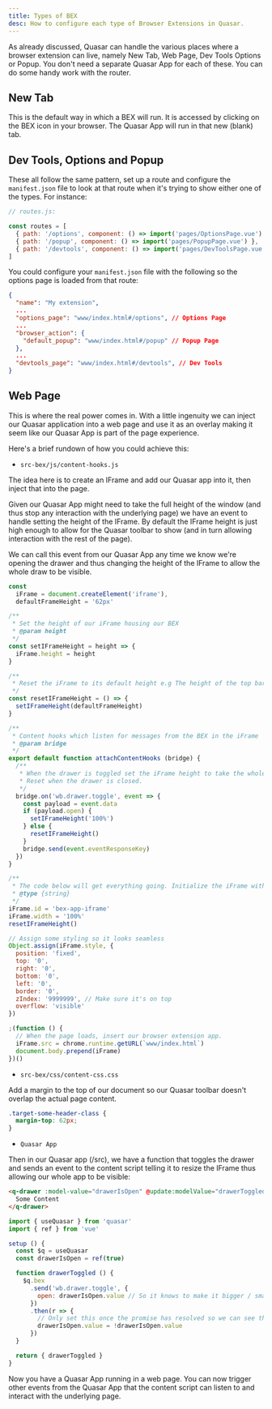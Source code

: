 ```yaml
---
title: Types of BEX
desc: How to configure each type of Browser Extensions in Quasar.
---
```


As already discussed, Quasar can handle the various places where a browser extension can live, namely New Tab, Web Page, Dev Tools Options or Popup. You don't need a separate Quasar App for each of these. You can do some handy work with the router.

## New Tab

This is the default way in which a BEX will run. It is accessed by clicking on the BEX icon in your browser. The Quasar App will run in that new (blank) tab.

## Dev Tools, Options and Popup

These all follow the same pattern, set up a route and configure the `manifest.json` file to look at that route when it's trying to show either one of the types. For instance:

```js
// routes.js:

const routes = [
  { path: '/options', component: () => import('pages/OptionsPage.vue') },
  { path: '/popup', component: () => import('pages/PopupPage.vue') },
  { path: '/devtools', component: () => import('pages/DevToolsPage.vue') }
]
```

You could configure your `manifest.json` file with the following so the options page is loaded from that route:

```json
{
  "name": "My extension",
  ...
  "options_page": "www/index.html#/options", // Options Page
  ...
  "browser_action": {
    "default_popup": "www/index.html#/popup" // Popup Page
  },
  ...
  "devtools_page": "www/index.html#/devtools", // Dev Tools
}
```

## Web Page

This is where the real power comes in. With a little ingenuity we can inject our Quasar application into a web page and use it as an overlay making it seem like our Quasar App is part of the page experience.

Here's a brief rundown of how you could achieve this:

* `src-bex/js/content-hooks.js`

The idea here is to create an IFrame and add our Quasar app into it, then inject that into the page.

Given our Quasar App might need to take the full height of the window (and thus stop any interaction with the underlying page) we have an event to handle setting the height of the IFrame. By default the IFrame height is just high enough to allow for the Quasar toolbar to show (and in turn allowing interaction with the rest of the page).

We can call this event from our Quasar App any time we know we're opening the drawer and thus changing the height of the IFrame to allow the whole draw to be visible.

```js
const
  iFrame = document.createElement('iframe'),
  defaultFrameHeight = '62px'

/**
 * Set the height of our iFrame housing our BEX
 * @param height
 */
const setIFrameHeight = height => {
  iFrame.height = height
}

/**
 * Reset the iFrame to its default height e.g The height of the top bar.
 */
const resetIFrameHeight = () => {
  setIFrameHeight(defaultFrameHeight)
}

/**
 * Content hooks which listen for messages from the BEX in the iFrame
 * @param bridge
 */
export default function attachContentHooks (bridge) {
  /**
   * When the drawer is toggled set the iFrame height to take the whole page.
   * Reset when the drawer is closed.
   */
  bridge.on('wb.drawer.toggle', event => {
    const payload = event.data
    if (payload.open) {
      setIFrameHeight('100%')
    } else {
      resetIFrameHeight()
    }
    bridge.send(event.eventResponseKey)
  })
}

/**
 * The code below will get everything going. Initialize the iFrame with defaults and add it to the page.
 * @type {string}
 */
iFrame.id = 'bex-app-iframe'
iFrame.width = '100%'
resetIFrameHeight()

// Assign some styling so it looks seamless
Object.assign(iFrame.style, {
  position: 'fixed',
  top: '0',
  right: '0',
  bottom: '0',
  left: '0',
  border: '0',
  zIndex: '9999999', // Make sure it's on top
  overflow: 'visible'
})

;(function () {
  // When the page loads, insert our browser extension app.
  iFrame.src = chrome.runtime.getURL(`www/index.html`)
  document.body.prepend(iFrame)
})()
```

* `src-bex/css/content-css.css`

Add a margin to the top of our document so our Quasar toolbar doesn't overlap the actual page content.

```css
.target-some-header-class {
  margin-top: 62px;
}
```

* `Quasar App`

Then in our Quasar app (/src), we have a function that toggles the drawer and sends an event to the content script telling it to
resize the IFrame thus allowing our whole app to be visible:

```html
<q-drawer :model-value="drawerIsOpen" @update:modelValue="drawerToggled">
  Some Content
</q-drawer>
```

```js
import { useQuasar } from 'quasar'
import { ref } from 'vue'

setup () {
  const $q = useQuasar
  const drawerIsOpen = ref(true)

  function drawerToggled () {
    $q.bex
      .send('wb.drawer.toggle', {
        open: drawerIsOpen.value // So it knows to make it bigger / smaller
      })
      .then(r => {
        // Only set this once the promise has resolved so we can see the entire slide animation.
        drawerIsOpen.value = !drawerIsOpen.value
      })
  }

  return { drawerToggled }
}
```

Now you have a Quasar App running in a web page. You can now trigger other events from the Quasar App that the content
script can listen to and interact with the underlying page.
